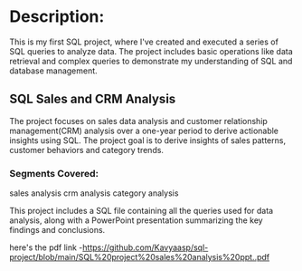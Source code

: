 # Description:
This is my first SQL project, where I've created and executed a series of SQL queries to analyze data. The project includes basic operations like data retrieval and complex queries to demonstrate my understanding of SQL and database management.

## **SQL Sales and CRM Analysis**
The project focuses on sales data analysis and customer relationship management(CRM) analysis over a one-year period to derive actionable insights using SQL. The project goal is to derive insights of
sales patterns, customer behaviors and category trends.

### **Segments Covered:**
sales analysis
crm analysis
category analysis

This project includes a SQL file containing all the queries used for data analysis, along with a PowerPoint presentation summarizing the key findings and conclusions.

here's the pdf link -https://github.com/Kavyaasp/sql-project/blob/main/SQL%20project%20sales%20analysis%20ppt..pdf

